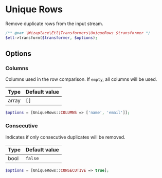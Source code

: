 # Unique Rows

Remove duplicate rows from the input stream.

```php
/** @var \Wizaplace\Etl\Transformers\UniqueRows $transformer */
$etl->transform($transformer, $options);
```


## Options

### Columns
Columns used in the row comparison. If `empty`, all columns will be used.

| Type | Default value |
|----- | ------------- |
| array | `[]` |

```php
$options = [UniqueRows::COLUMNS => ['name', 'email']];
```

### Consecutive
Indicates if only consecutive duplicates will be removed.

| Type | Default value |
|----- | ------------- |
| bool | `false` |

```php
$options = [UniqueRows::CONSECUTIVE => true];
```
